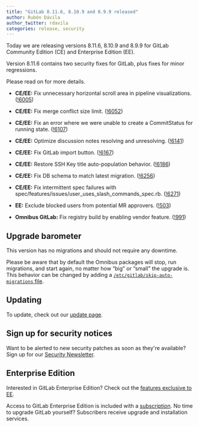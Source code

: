 ```yaml
---
title: "GitLab 8.11.6, 8.10.9 and 8.9.9 released"
author: Rubén Dávila
author_twitter: rdavila
categories: release, security
---
```


Today we are releasing versions 8.11.6, 8.10.9 and 8.9.9 for GitLab Community
Edition (CE) and Enterprise Edition (EE).

Version 8.11.6 contains two security fixes for GitLab, plus fixes for minor
regressions.

Please read on for more details.

<!-- more -->

- **CE/EE:** Fix unnecessary horizontal scroll area in pipeline visualizations. ([!6005])
- **CE/EE:** Fix merge conflict size limit. ([!6052])
- **CE/EE:** Fix an error where we were unable to create a CommitStatus for running state. ([!6107])
- **CE/EE:** Optimize discussion notes resolving and unresolving. ([!6141])
- **CE/EE:** Fix GitLab import button. ([!6167])
- **CE/EE:** Restore SSH Key title auto-population behavior. ([!6186])
- **CE/EE:** Fix DB schema to match latest migration. ([!6256])
- **CE/EE:** Fix intermittent spec failures with spec/features/issues/user_uses_slash_commands_spec.rb. ([!6271])

- **EE:** Exclude blocked users from potential MR approvers. ([!503])

- **Omnibus GitLab:** Fix registry build by enabling vendor feature. ([!991])

[!6186]: https://gitlab.com/gitlab-org/gitlab-ce/merge_requests/6186
[!6107]: https://gitlab.com/gitlab-org/gitlab-ce/merge_requests/6107
[!6005]: https://gitlab.com/gitlab-org/gitlab-ce/merge_requests/6005
[!6271]: https://gitlab.com/gitlab-org/gitlab-ce/merge_requests/6271
[!6141]: https://gitlab.com/gitlab-org/gitlab-ce/merge_requests/6141
[!6256]: https://gitlab.com/gitlab-org/gitlab-ce/merge_requests/6256
[!6167]: https://gitlab.com/gitlab-org/gitlab-ce/merge_requests/6167
[!6052]: https://gitlab.com/gitlab-org/gitlab-ce/merge_requests/6052

[!503]: https://dev.gitlab.org/gitlab/gitlab-ee/merge_requests/503

[!991]: https://gitlab.com/gitlab-org/omnibus-gitlab/merge_requests/991

## Upgrade barometer

This version has no migrations and should not require any downtime.

Please be aware that by default the Omnibus packages will stop, run migrations,
and start again, no matter how “big” or “small” the upgrade is. This behavior
can be changed by adding a [`/etc/gitlab/skip-auto-migrations`
file](http://doc.gitlab.com/omnibus/update/README.html).

## Updating

To update, check out our [update page](https://about.gitlab.com/update/).

## Sign up for security notices

Want to be alerted to new security patches as soon as they're available? Sign up
for our [Security Newsletter](https://about.gitlab.com/contact/).

## Enterprise Edition

Interested in GitLab Enterprise Edition? Check out the [features exclusive to
EE](https://about.gitlab.com/features/#enterprise).

Access to GitLab Enterprise Edition is included with a [subscription](https://about.gitlab.com/pricing/).
No time to upgrade GitLab yourself? Subscribers receive upgrade and installation
services.
